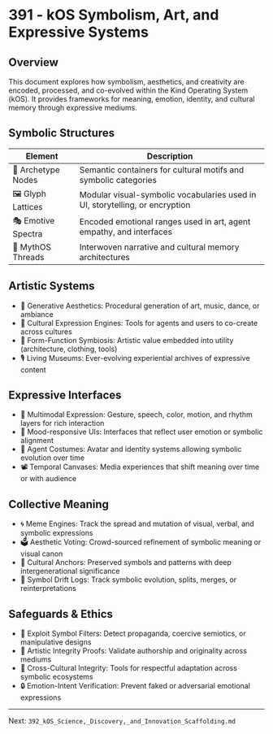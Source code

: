 # 391 - kOS Symbolism, Art, and Expressive Systems

## Overview
This document explores how symbolism, aesthetics, and creativity are encoded, processed, and co-evolved within the Kind Operating System (kOS). It provides frameworks for meaning, emotion, identity, and cultural memory through expressive mediums.

## Symbolic Structures
| Element               | Description                                                                 |
|------------------------|-----------------------------------------------------------------------------|
| 🧩 Archetype Nodes        | Semantic containers for cultural motifs and symbolic categories              |
| 🖼️ Glyph Lattices         | Modular visual-symbolic vocabularies used in UI, storytelling, or encryption |
| 🎭 Emotive Spectra        | Encoded emotional ranges used in art, agent empathy, and interfaces         |
| 🧶 MythOS Threads         | Interwoven narrative and cultural memory architectures                      |

## Artistic Systems
- 🎨 Generative Aesthetics: Procedural generation of art, music, dance, or ambiance
- 🧵 Cultural Expression Engines: Tools for agents and users to co-create across cultures
- 📐 Form-Function Symbiosis: Artistic value embedded into utility (architecture, clothing, tools)
- 🎙️ Living Museums: Ever-evolving experiential archives of expressive content

## Expressive Interfaces
- 🎤 Multimodal Expression: Gesture, speech, color, motion, and rhythm layers for rich interaction
- 🪩 Mood-responsive UIs: Interfaces that reflect user emotion or symbolic alignment
- 🧜 Agent Costumes: Avatar and identity systems allowing symbolic evolution over time
- 📽️ Temporal Canvases: Media experiences that shift meaning over time or with audience

## Collective Meaning
- 🌀 Meme Engines: Track the spread and mutation of visual, verbal, and symbolic expressions
- 🗳️ Aesthetic Voting: Crowd-sourced refinement of symbolic meaning or visual canon
- 🧭 Cultural Anchors: Preserved symbols and patterns with deep intergenerational significance
- 🧬 Symbol Drift Logs: Track symbolic evolution, splits, merges, or reinterpretations

## Safeguards & Ethics
- 🛑 Exploit Symbol Filters: Detect propaganda, coercive semiotics, or manipulative designs
- 🧪 Artistic Integrity Proofs: Validate authorship and originality across mediums
- 🧿 Cross-Cultural Integrity: Tools for respectful adaptation across symbolic ecosystems
- 🔒 Emotion-Intent Verification: Prevent faked or adversarial emotional expressions

---
Next: `392_kOS_Science,_Discovery,_and_Innovation_Scaffolding.md`

